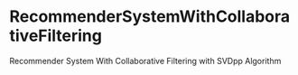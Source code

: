 # RecommenderSystemWithCollaborativeFiltering
Recommender System With Collaborative Filtering with SVDpp Algorithm
